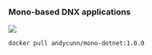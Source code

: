 ### Mono-based DNX applications

[![](https://badge.imagelayers.io/andycunn/mono-dotnet:latest.svg)](https://imagelayers.io/?images=andycunn/mono-dotnet:latest 'Get your own badge on imagelayers.io')

`docker pull andycunn/mono-dotnet:1.0.0`

